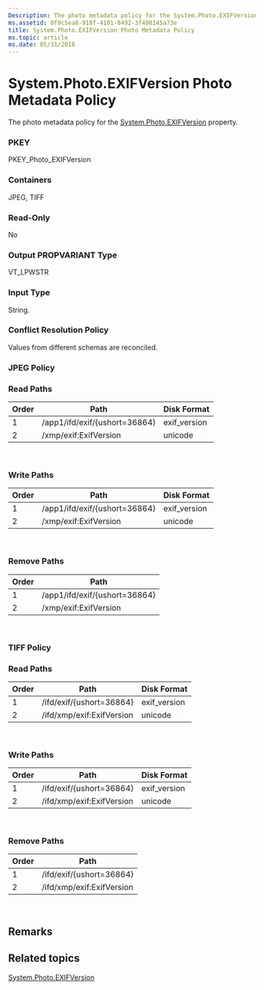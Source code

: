 ```yaml
---
Description: The photo metadata policy for the System.Photo.EXIFVersion property.
ms.assetid: 0f9c5ea8-918f-4101-8492-3f408145a73e
title: System.Photo.EXIFVersion Photo Metadata Policy
ms.topic: article
ms.date: 05/31/2018
---
```


# System.Photo.EXIFVersion Photo Metadata Policy

The photo metadata policy for the [System.Photo.EXIFVersion](https://msdn.microsoft.com/en-us/library/bb760420(VS.85).aspx) property.

### PKEY

PKEY\_Photo\_EXIFVersion

### Containers

JPEG, TIFF

### Read-Only

No

### Output PROPVARIANT Type

VT\_LPWSTR

### Input Type

String.

### Conflict Resolution Policy

Values from different schemas are reconciled.

### JPEG Policy

### Read Paths



| Order | Path                          | Disk Format   |
|-------|-------------------------------|---------------|
| 1     | /app1/ifd/exif/{ushort=36864} | exif\_version |
| 2     | /xmp/exif:ExifVersion         | unicode       |



 

### Write Paths



| Order | Path                          | Disk Format   |
|-------|-------------------------------|---------------|
| 1     | /app1/ifd/exif/{ushort=36864} | exif\_version |
| 2     | /xmp/exif:ExifVersion         | unicode       |



 

### Remove Paths



| Order | Path                          |
|-------|-------------------------------|
| 1     | /app1/ifd/exif/{ushort=36864} |
| 2     | /xmp/exif:ExifVersion         |



 

### TIFF Policy

### Read Paths



| Order | Path                      | Disk Format   |
|-------|---------------------------|---------------|
| 1     | /ifd/exif/{ushort=36864}  | exif\_version |
| 2     | /ifd/xmp/exif:ExifVersion | unicode       |



 

### Write Paths



| Order | Path                      | Disk Format   |
|-------|---------------------------|---------------|
| 1     | /ifd/exif/{ushort=36864}  | exif\_version |
| 2     | /ifd/xmp/exif:ExifVersion | unicode       |



 

### Remove Paths



| Order | Path                      |
|-------|---------------------------|
| 1     | /ifd/exif/{ushort=36864}  |
| 2     | /ifd/xmp/exif:ExifVersion |



 

## Remarks

## Related topics

<dl> <dt>

[System.Photo.EXIFVersion](https://msdn.microsoft.com/en-us/library/bb760420(VS.85).aspx)
</dt> </dl>

 

 



